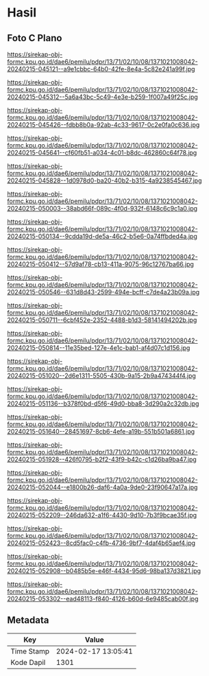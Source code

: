 # Hasil

## Foto C Plano

https://sirekap-obj-formc.kpu.go.id/dae6/pemilu/pdpr/13/71/02/10/08/1371021008042-20240215-045121--a9e1cbbc-64b0-42fe-8e4a-5c82e241a99f.jpg

https://sirekap-obj-formc.kpu.go.id/dae6/pemilu/pdpr/13/71/02/10/08/1371021008042-20240215-045312--5a6a43bc-5c49-4e3e-b259-1f007a49f25c.jpg

https://sirekap-obj-formc.kpu.go.id/dae6/pemilu/pdpr/13/71/02/10/08/1371021008042-20240215-045426--fdbb8b0a-92ab-4c33-9617-0c2e0fa0c636.jpg

https://sirekap-obj-formc.kpu.go.id/dae6/pemilu/pdpr/13/71/02/10/08/1371021008042-20240215-045641--cf60fb51-a034-4c01-b8dc-462860c64f78.jpg

https://sirekap-obj-formc.kpu.go.id/dae6/pemilu/pdpr/13/71/02/10/08/1371021008042-20240215-045828--1d0978d0-ba20-40b2-b315-4a9238545467.jpg

https://sirekap-obj-formc.kpu.go.id/dae6/pemilu/pdpr/13/71/02/10/08/1371021008042-20240215-050003--38abd66f-089c-4f0d-932f-6148c6c9c1a0.jpg

https://sirekap-obj-formc.kpu.go.id/dae6/pemilu/pdpr/13/71/02/10/08/1371021008042-20240215-050134--9cdda19d-de5a-46c2-b5e6-0a74ffbded4a.jpg

https://sirekap-obj-formc.kpu.go.id/dae6/pemilu/pdpr/13/71/02/10/08/1371021008042-20240215-050412--57d9af78-cb13-411a-9075-96c12767ba66.jpg

https://sirekap-obj-formc.kpu.go.id/dae6/pemilu/pdpr/13/71/02/10/08/1371021008042-20240215-050546--631d8d43-2599-494e-bcff-c7de4a23b09a.jpg

https://sirekap-obj-formc.kpu.go.id/dae6/pemilu/pdpr/13/71/02/10/08/1371021008042-20240215-050711--6cbf452e-2352-4488-b1d3-58141494202b.jpg

https://sirekap-obj-formc.kpu.go.id/dae6/pemilu/pdpr/13/71/02/10/08/1371021008042-20240215-050814--11e35bed-127e-4e1c-bab1-af4d07c1d156.jpg

https://sirekap-obj-formc.kpu.go.id/dae6/pemilu/pdpr/13/71/02/10/08/1371021008042-20240215-051020--2d6e1311-5505-430b-9a15-2b9a474344f4.jpg

https://sirekap-obj-formc.kpu.go.id/dae6/pemilu/pdpr/13/71/02/10/08/1371021008042-20240215-051136--b378f0bd-d5f6-49d0-bba8-3d290a2c32db.jpg

https://sirekap-obj-formc.kpu.go.id/dae6/pemilu/pdpr/13/71/02/10/08/1371021008042-20240215-051640--28451697-8cb6-4efe-a19b-551b501a6861.jpg

https://sirekap-obj-formc.kpu.go.id/dae6/pemilu/pdpr/13/71/02/10/08/1371021008042-20240215-051928--426f0795-b2f2-43f9-b42c-c1d26ba9ba47.jpg

https://sirekap-obj-formc.kpu.go.id/dae6/pemilu/pdpr/13/71/02/10/08/1371021008042-20240215-052044--e1800b26-daf6-4a0a-9de0-23f90647a17a.jpg

https://sirekap-obj-formc.kpu.go.id/dae6/pemilu/pdpr/13/71/02/10/08/1371021008042-20240215-052209--246da632-a1f6-4430-9d10-7b3f9bcae35f.jpg

https://sirekap-obj-formc.kpu.go.id/dae6/pemilu/pdpr/13/71/02/10/08/1371021008042-20240215-052423--8cd5fac0-c4fb-4736-9bf7-4daf4b65aef4.jpg

https://sirekap-obj-formc.kpu.go.id/dae6/pemilu/pdpr/13/71/02/10/08/1371021008042-20240215-052908--b0485b5e-e46f-4434-95d6-98ba137d3821.jpg

https://sirekap-obj-formc.kpu.go.id/dae6/pemilu/pdpr/13/71/02/10/08/1371021008042-20240215-053302--ead48113-f840-4126-b60d-6e9485cab00f.jpg


## Metadata

| Key        | Value               |
| ---------- | ------------------- |
| Time Stamp | 2024-02-17 13:05:41 |
| Kode Dapil | 1301                |



